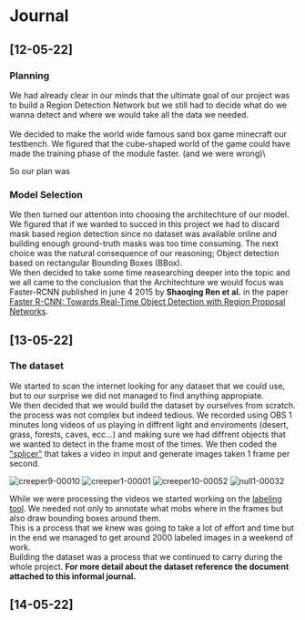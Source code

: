 # Journal 

## [12-05-22]
### Planning
We had already clear in our minds that the ultimate goal of our project was to build a Region Detection Network but we still had to decide what do we wanna detect and where we would take all the data we needed.\
\
We decided to make the world wide famous sand box game minecraft our testbench. We figured that the cube-shaped world of the game could have made the training phase of the module faster. (and we were wrong)\

So our plan was 

### Model Selection
We then turned our attention into choosing the architechture of our model. We figured that if we wanted to succed in this project we had to discard mask based region detection since no dataset was available online and building enough ground-truth masks was too time consuming. The next choice was the natural consequence of our reasoning; Object detection based on rectangular Bounding Boxes (BBox).\
We then decided to take some time reasearching deeper into the topic and we all came to the conclusion that the Architechture we would focus was Faster-RCNN published in june 4 2015 by **Shaoqing Ren et al.** in the paper [Faster R-CNN: Towards Real-Time Object Detection with Region Proposal Networks](https://arxiv.org/abs/1506.01497v3). 

## [13-05-22]
### The dataset
We started to scan the internet looking for any dataset that we could use, but to our surprise we did not managed to find anything appropiate. \
We then decided that we would build the dataset by ourselves from scratch. the process was not complex but indeed tedious. We recorded using OBS 1 minutes long videos of us playing in diffrent light and enviroments (desert, grass, forests, caves, ecc...) and making sure we had diffrent objects that we wanted to detect in the frame most of the times. We then coded the ["splicer"](https://github.com/Benjamin-Barda/mine-to-win/blob/main/imgs/splicer.py) that takes a video in input and generate images taken 1 frame per second.

![creeper9-00010](https://user-images.githubusercontent.com/80880329/170502171-b2a44f8b-b230-45d9-aeaa-96fa9761e92b.png)
![creeper1-00001](https://user-images.githubusercontent.com/80880329/170502252-260fa24c-e935-4ef1-a457-17987717cb84.png)
![creeper10-00052](https://user-images.githubusercontent.com/80880329/170502386-a71f9d92-946d-4e5b-90b2-4a9375e1e157.png)
![null1-00032](https://user-images.githubusercontent.com/80880329/170502656-f8623ef3-f428-4669-9e35-61f87ea7d49b.png)

While we were processing the videos we started working on the [labeling tool](https://github.com/Benjamin-Barda/mine-to-win/blob/main/utils/labelHelp.py). We needed not only to annotate what mobs where in the frames but also draw bounding boxes around them. \
This is a process that we knew was going to take a lot of effort and time but in the end we managed to get around 2000 labeled images in a weekend of work.
\
Building the dataset was a process that we continued to carry during the whole project. **For more detail about the dataset reference the document attached to this informal journal.**

## [14-05-22]
###
